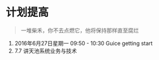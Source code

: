 


# 计划提高
> 一堆柴禾，你不去点燃它，他将保持那样直至腐烂



1. 2016年6月27日星期一 09:50 - 10:30   Guice getting start
2. 7.7 讲天池系统业务与技术









